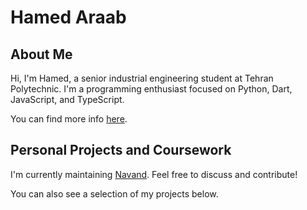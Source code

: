 # Hamed Araab

## About Me

Hi, I'm Hamed, a senior industrial engineering student at Tehran Polytechnic.
I'm a programming enthusiast focused on Python, Dart, JavaScript, and TypeScript.

You can find more info [here](https://hamedaraab.ir).

## Personal Projects and Coursework

I'm currently maintaining [Navand](https://github.com/Hawmex/navand).
Feel free to discuss and contribute!

You can also see a selection of my projects below.
